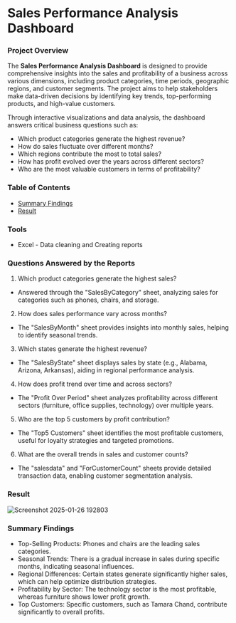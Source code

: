 # Sales Performance Analysis Dashboard

### Project Overview 

The **Sales Performance Analysis Dashboard** is designed to provide comprehensive insights into the sales and profitability of a business across various dimensions, including product categories, time periods, geographic regions, and customer segments. The project aims to help stakeholders make data-driven decisions by identifying key trends, top-performing products, and high-value customers.

Through interactive visualizations and data analysis, the dashboard answers critical business questions such as:

- Which product categories generate the highest revenue?
- How do sales fluctuate over different months?
- Which regions contribute the most to total sales?
- How has profit evolved over the years across different sectors?
- Who are the most valuable customers in terms of profitability?

### Table of Contents
- [Summary Findings](#summary-findings)
- [Result](#result)

### Tools

- Excel - Data cleaning and Creating reports

### Questions Answered by the Reports
1. Which product categories generate the highest sales?
- Answered through the "SalesByCategory" sheet, analyzing sales for categories such as phones, chairs, and storage.

2. How does sales performance vary across months?
- The "SalesByMonth" sheet provides insights into monthly sales, helping to identify seasonal trends.

3. Which states generate the highest revenue?
- The "SalesByState" sheet displays sales by state (e.g., Alabama, Arizona, Arkansas), aiding in regional performance analysis.

4. How does profit trend over time and across sectors?
- The "Profit Over Period" sheet analyzes profitability across different sectors (furniture, office supplies, technology) over multiple years.

5. Who are the top 5 customers by profit contribution?
- The "Top5 Customers" sheet identifies the most profitable customers, useful for loyalty strategies and targeted promotions.

6. What are the overall trends in sales and customer counts?
- The "salesdata" and "ForCustomerCount" sheets provide detailed transaction data, enabling customer segmentation analysis.

### Result

![Screenshot 2025-01-26 192803](https://github.com/user-attachments/assets/18aec486-bdd3-44f0-b057-553f7cfd2d95)

### Summary Findings
- Top-Selling Products: Phones and chairs are the leading sales categories.
- Seasonal Trends: There is a gradual increase in sales during specific months, indicating seasonal influences.
- Regional Differences: Certain states generate significantly higher sales, which can help optimize distribution strategies.
- Profitability by Sector: The technology sector is the most profitable, whereas furniture shows lower profit growth.
- Top Customers: Specific customers, such as Tamara Chand, contribute significantly to overall profits.
